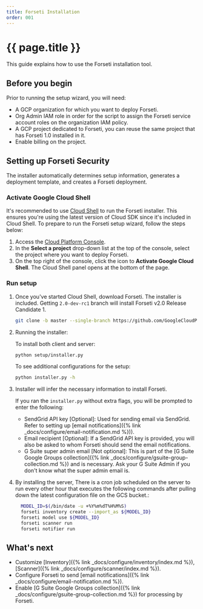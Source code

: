 ```yaml
---
title: Forseti Installation
order: 001
---
```


# {{ page.title }}

This guide explains how to use the Forseti installation tool.

## Before you begin

Prior to running the setup wizard, you will need:

  - A GCP organization for which you want to deploy Forseti.
  - Org Admin IAM role in order for the script to assign the Forseti
  service account roles on the organization IAM policy.
  - A GCP project dedicated to Forseti, you can reuse the same 
  project that has Forseti 1.0 installed in it.
  - Enable billing on the project.


## Setting up Forseti Security

The installer automatically determines setup information, generates a
deployment template, and creates a Forseti deployment.

### Activate Google Cloud Shell

It's recommended to use [Cloud Shell](https://cloud.google.com/shell/docs/quickstart) to run the
Forseti installer. This ensures you're using the latest version of Cloud SDK since it's included
in Cloud Shell. To prepare to run the Forseti setup wizard, follow the steps below:

  1. Access the [Cloud Platform Console](https://console.cloud.google.com/).
  1. In the **Select a project** drop-down list at the top of the console, select the project where
  you want to deploy Forseti.
  1. On the top right of the console, click the icon to **Activate Google Cloud Shell**. The Cloud
  Shell panel opens at the bottom of the page.

### Run setup

  1. Once you've started Cloud Shell, download Forseti. The installer is included.
     Getting `2.0-dev-rc1` branch will install Forseti v2.0 Release Candidate 1.

      ```bash
      git clone -b master --single-branch https://github.com/GoogleCloudPlatform/forseti-security.git
      ```


  1. Running the installer:

     To install both client and server:
     ```bash 
     python setup/installer.py
     ```

      To see additional configurations for the setup:

      ```bash
      python installer.py -h
      ```

  1. Installer will infer the necessary information to install Forseti.

     If you ran the `installer.py` without extra flags, you will be
     prompted to enter the following:

     * SendGrid API key \[Optional\]: Used for sending email via SendGrid. Refer to
       setting up [email notifications]({% link _docs/configure/email-notification.md %})).
     * Email recipient \[Optional\]: If a SendGrid API key is provided, you will also be asked
       to whom Forseti should send the email notifications.
     * G Suite super admin email \[Not optional\]: This is part of the
       [G Suite Google Groups collection]({% link _docs/configure/gsuite-group-collection.md %})
       and is necessary.
       Ask your G Suite Admin if you don't know what the super admin email is.

  1. By installing the server, There is a cron job scheduled on the server to run every other
   hour that executes the following commands after pulling down the latest configuration file 
   on the GCS bucket.:
     ```bash
       MODEL_ID=$(/bin/date -u +%Y%m%dT%H%M%S)
       forseti inventory create --import_as ${MODEL_ID}
       forseti model use ${MODEL_ID}
       forseti scanner run
       forseti notifier run
     ```


## What's next

  - Customize [Inventory]({% link _docs/configure/inventory/index.md %}),
  [Scanner]({% link _docs/configure/scanner/index.md %}).
  - Configure Forseti to send [email notifications]({% link _docs/configure/email-notification.md %}).
  - Enable [G Suite Google Groups collection]({% link _docs/configure/gsuite-group-collection.md %})
  for processing by Forseti.
